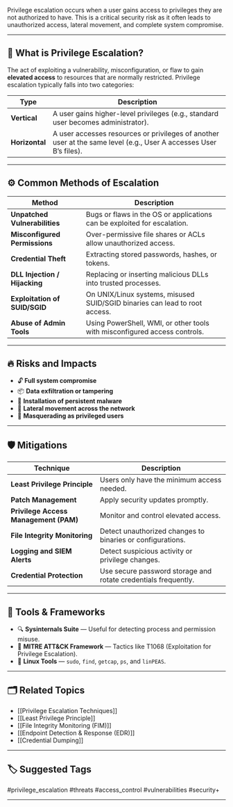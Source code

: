 Privilege escalation occurs when a user gains access to privileges they are not authorized to have. This is a critical security risk as it often leads to unauthorized access, lateral movement, and complete system compromise.

---

## 🧠 What is Privilege Escalation?

The act of exploiting a vulnerability, misconfiguration, or flaw to gain **elevated access** to resources that are normally restricted. Privilege escalation typically falls into two categories:

| Type              | Description |
|-------------------|-------------|
| **Vertical**       | A user gains higher-level privileges (e.g., standard user becomes administrator). |
| **Horizontal**     | A user accesses resources or privileges of another user at the same level (e.g., User A accesses User B’s files). |

---

## ⚙️ Common Methods of Escalation

| Method                            | Description |
|----------------------------------|-------------|
| **Unpatched Vulnerabilities**     | Bugs or flaws in the OS or applications can be exploited for escalation. |
| **Misconfigured Permissions**     | Over-permissive file shares or ACLs allow unauthorized access. |
| **Credential Theft**              | Extracting stored passwords, hashes, or tokens. |
| **DLL Injection / Hijacking**     | Replacing or inserting malicious DLLs into trusted processes. |
| **Exploitation of SUID/SGID**     | On UNIX/Linux systems, misused SUID/SGID binaries can lead to root access. |
| **Abuse of Admin Tools**          | Using PowerShell, WMI, or other tools with misconfigured access controls. |

---

## 🔥 Risks and Impacts

- 🔓 **Full system compromise**
- 📦 **Data exfiltration or tampering**
- 🐛 **Installation of persistent malware**
- 🧩 **Lateral movement across the network**
- 🧍 **Masquerading as privileged users**

---

## 🛡 Mitigations

| Technique                      | Description |
|-------------------------------|-------------|
| **Least Privilege Principle** | Users only have the minimum access needed. |
| **Patch Management**          | Apply security updates promptly. |
| **Privilege Access Management (PAM)** | Monitor and control elevated access. |
| **File Integrity Monitoring** | Detect unauthorized changes to binaries or configurations. |
| **Logging and SIEM Alerts**   | Detect suspicious activity or privilege changes. |
| **Credential Protection**     | Use secure password storage and rotate credentials frequently. |

---

## 🧰 Tools & Frameworks

- 🔍 **Sysinternals Suite** — Useful for detecting process and permission misuse.
- 📡 **MITRE ATT&CK Framework** — Tactics like T1068 (Exploitation for Privilege Escalation).
- 🐚 **Linux Tools** — `sudo`, `find`, `getcap`, `ps`, and `linPEAS`.

---

## 🗂 Related Topics

- [[Privilege Escalation Techniques]]
- [[Least Privilege Principle]]
- [[File Integrity Monitoring (FIM)]]
- [[Endpoint Detection & Response (EDR)]]
- [[Credential Dumping]]

---

## 🏷 Suggested Tags

#privilege_escalation #threats #access_control #vulnerabilities #security+

---
